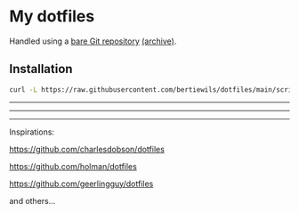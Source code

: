 # My dotfiles

Handled using a [bare Git repository](https://www.atlassian.com/git/tutorials/dotfiles) [(archive)](https://web.archive.org/web/20211122215948/https://www.atlassian.com/git/tutorials/dotfiles).


## Installation

```sh
curl -L https://raw.githubusercontent.com/bertiewils/dotfiles/main/scripts/install.sh | sh
```








---

---

---

Inspirations:

https://github.com/charlesdobson/dotfiles

https://github.com/holman/dotfiles

https://github.com/geerlingguy/dotfiles

and others...

